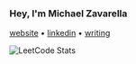 ### Hey, I'm Michael Zavarella

[website](https://zavarella.dev) •
[linkedin](https://linkedin.com/in/michaelpzavarella) •
[writing](https://zavarella.dev/blog)


![LeetCode Stats](https://leetcard.jacoblin.cool/johndenverscar?theme=nord&font=Fira%20Sans)

